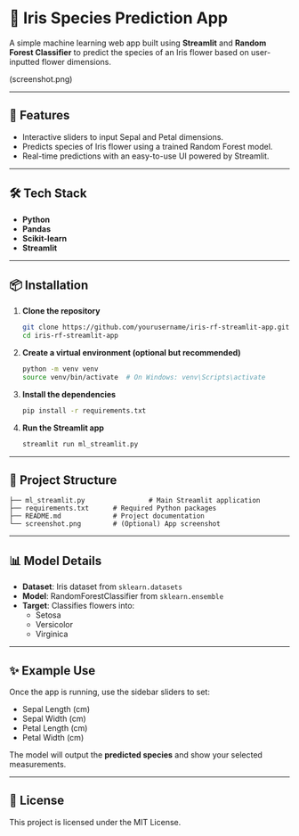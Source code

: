 # 🌿 Iris Species Prediction App

A simple machine learning web app built using **Streamlit** and **Random Forest Classifier** to predict the species of an Iris flower based on user-inputted flower dimensions.

(screenshot.png)

---

## 🚀 Features

- Interactive sliders to input Sepal and Petal dimensions.
- Predicts species of Iris flower using a trained Random Forest model.
- Real-time predictions with an easy-to-use UI powered by Streamlit.

---

## 🛠️ Tech Stack

- **Python**
- **Pandas**
- **Scikit-learn**
- **Streamlit**

---

## 📦 Installation

1. **Clone the repository**  
   ```bash
   git clone https://github.com/yourusername/iris-rf-streamlit-app.git
   cd iris-rf-streamlit-app
   ```

2. **Create a virtual environment (optional but recommended)**  
   ```bash
   python -m venv venv
   source venv/bin/activate  # On Windows: venv\Scripts\activate
   ```

3. **Install the dependencies**  
   ```bash
   pip install -r requirements.txt
   ```

4. **Run the Streamlit app**  
   ```bash
   streamlit run ml_streamlit.py
   ```

---

## 📁 Project Structure

```
├── ml_streamlit.py                # Main Streamlit application
├── requirements.txt      # Required Python packages
├── README.md             # Project documentation
└── screenshot.png        # (Optional) App screenshot
```

---

## 📊 Model Details

- **Dataset**: Iris dataset from `sklearn.datasets`
- **Model**: RandomForestClassifier from `sklearn.ensemble`
- **Target**: Classifies flowers into:
  - Setosa
  - Versicolor
  - Virginica

---

## ✨ Example Use

Once the app is running, use the sidebar sliders to set:

- Sepal Length (cm)
- Sepal Width (cm)
- Petal Length (cm)
- Petal Width (cm)

The model will output the **predicted species** and show your selected measurements.


---

## 📝 License

This project is licensed under the MIT License.


